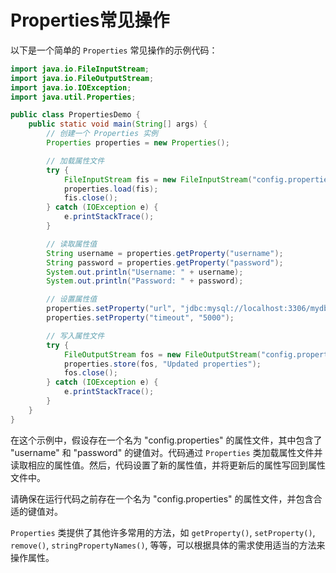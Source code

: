 # Properties常见操作

以下是一个简单的 `Properties` 常见操作的示例代码：

```java
import java.io.FileInputStream;
import java.io.FileOutputStream;
import java.io.IOException;
import java.util.Properties;

public class PropertiesDemo {
    public static void main(String[] args) {
        // 创建一个 Properties 实例
        Properties properties = new Properties();

        // 加载属性文件
        try {
            FileInputStream fis = new FileInputStream("config.properties");
            properties.load(fis);
            fis.close();
        } catch (IOException e) {
            e.printStackTrace();
        }

        // 读取属性值
        String username = properties.getProperty("username");
        String password = properties.getProperty("password");
        System.out.println("Username: " + username);
        System.out.println("Password: " + password);

        // 设置属性值
        properties.setProperty("url", "jdbc:mysql://localhost:3306/mydb");
        properties.setProperty("timeout", "5000");

        // 写入属性文件
        try {
            FileOutputStream fos = new FileOutputStream("config.properties");
            properties.store(fos, "Updated properties");
            fos.close();
        } catch (IOException e) {
            e.printStackTrace();
        }
    }
}
```

在这个示例中，假设存在一个名为 "config.properties" 的属性文件，其中包含了 "username" 和 "password" 的键值对。代码通过 `Properties` 类加载属性文件并读取相应的属性值。然后，代码设置了新的属性值，并将更新后的属性写回到属性文件中。

请确保在运行代码之前存在一个名为 "config.properties" 的属性文件，并包含合适的键值对。

`Properties` 类提供了其他许多常用的方法，如 `getProperty()`, `setProperty()`, `remove()`, `stringPropertyNames()`, 等等，可以根据具体的需求使用适当的方法来操作属性。
